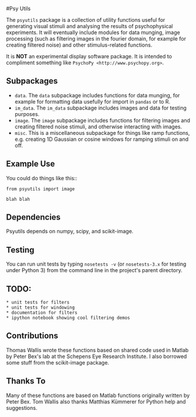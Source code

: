 #Psy Utils

The ``psyutils`` package is a collection of utility functions useful
for generating visual stimuli and analysing the results of
psychophysical experiments. It will eventually include modules
for data munging, image processing (such as filtering images
in the fourier domain, for example for creating
filtered noise) and other stimulus-related functions.

It is **NOT** an experimental display software package. It is intended
to compliment something like `PsychoPy <http://www.psychopy.org>`.

## Subpackages

 * ``data``. The ``data`` subpackage includes functions for data munging,
  for example for formatting data usefully for import in ``pandas``
  or to R.
 * ``im_data``. The ``im_data`` subpackage includes images and data for
  testing purposes.
 * ``image``. The ``image`` subpackage includes functions for filtering
  images and creating filtered noise stimuli, and otherwise interacting
  with images.
 * ``misc``. This is a miscellaneous subpackage for things like ramp
  functions, e.g. creating 1D Gaussian or cosine windows for
  ramping stimuli on and off.

## Example Use

You could do things like this::

    from psyutils import image

    blah blah

## Dependencies

Psyutils depends on numpy, scipy, and scikit-image.

## Testing

You can run unit tests by typing `nosetests -v` (or `nosetests-3.x` for
testing under Python 3) from the command line in the project's parent directory.

## TODO:

    * unit tests for filters
    * unit tests for windowing
    * documentation for filters
    * ipython notebook showing cool filtering demos

## Contributions

Thomas Wallis wrote these functions based on shared code used in Matlab
by Peter Bex's lab at the Schepens Eye Research Institute. I also
borrowed some stuff from the scikit-image package.

## Thanks To

Many of these functions are based on Matlab functions originally written
by Peter Bex. Tom Wallis also thanks Matthias Kümmerer for Python help
and suggestions.
